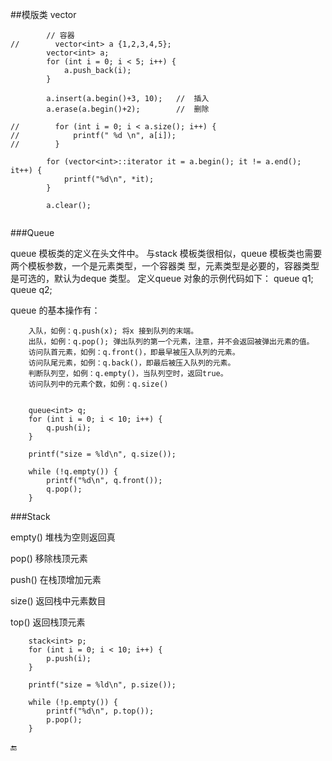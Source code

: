 ##模版类 vector

```javascipt
        // 容器
//        vector<int> a {1,2,3,4,5};
        vector<int> a;
        for (int i = 0; i < 5; i++) {
            a.push_back(i);
        }
        
        a.insert(a.begin()+3, 10);   //  插入
        a.erase(a.begin()+2);        //  删除
        
//        for (int i = 0; i < a.size(); i++) {
//            printf(" %d \n", a[i]);
//        }
        
        for (vector<int>::iterator it = a.begin(); it != a.end(); it++) {
            printf("%d\n", *it);
        }
        
        a.clear();
        
```


###Queue


queue 模板类的定义在<queue>头文件中。
与stack 模板类很相似，queue 模板类也需要两个模板参数，一个是元素类型，一个容器类
型，元素类型是必要的，容器类型是可选的，默认为deque 类型。
定义queue 对象的示例代码如下：
queue<int> q1;
queue<double> q2;

queue 的基本操作有：

        入队，如例：q.push(x); 将x 接到队列的末端。
        出队，如例：q.pop(); 弹出队列的第一个元素，注意，并不会返回被弹出元素的值。
        访问队首元素，如例：q.front()，即最早被压入队列的元素。
        访问队尾元素，如例：q.back()，即最后被压入队列的元素。
        判断队列空，如例：q.empty()，当队列空时，返回true。
        访问队列中的元素个数，如例：q.size()
        
        
        queue<int> q;
        for (int i = 0; i < 10; i++) {
            q.push(i);
        }
        
        printf("size = %ld\n", q.size());
        
        while (!q.empty()) {
            printf("%d\n", q.front());
            q.pop();
        }
        
        
###Stack

empty() 堆栈为空则返回真

pop() 移除栈顶元素

push() 在栈顶增加元素

size() 返回栈中元素数目

top() 返回栈顶元素


        stack<int> p;
        for (int i = 0; i < 10; i++) {
            p.push(i);
        }
        
        printf("size = %ld\n", p.size());
        
        while (!p.empty()) {
            printf("%d\n", p.top());
            p.pop();
        }
        
        
🔚